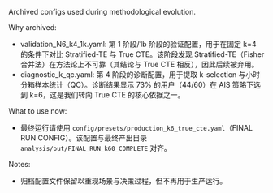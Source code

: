 Archived configs used during methodological evolution.

Why archived:
- validation_N6_k4_1k.yaml: 第 1 阶段/1b 阶段的验证配置，用于在固定 k=4 的条件下对比 Stratified-TE 与 True CTE。该阶段发现 Stratified-TE（Fisher 合并法）在方法论上不可靠（其结论与 True CTE 相反），因此后续被弃用。
- diagnostic_k_qc.yaml: 第 4 阶段的诊断配置，用于提取 k-selection 与小时分箱样本统计（QC）。诊断结果显示 73% 的用户（44/60）在 AIS 策略下选到 k=6，这是我们转向 True CTE 的核心依据之一。

What to use now:
- 最终运行请使用 `config/presets/production_k6_true_cte.yaml`（FINAL RUN CONFIG）。该配置与最终产出目录 `analysis/out/FINAL_RUN_k60_COMPLETE` 对齐。

Notes:
- 归档配置文件保留以重现场景与决策过程，但不再用于生产运行。
